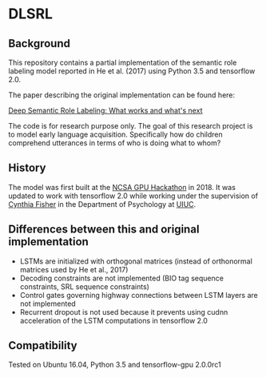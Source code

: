 # DLSRL

## Background

This repository contains a partial implementation of the semantic role labeling model reported in He et al. (2017) using Python 3.5 and tensorflow 2.0. 

The paper describing the original implementation can be found here: 

[Deep Semantic Role Labeling: What works and what's next](https://www.aclweb.org/anthology/P17-1044)

The code is for research purpose only. 
The goal of this research project is to model early language acquisition. 
Specifically how do children comprehend utterances in terms of who is doing what to whom?

## History

The model was first built at the [NCSA GPU Hackathon](https://bluewaters.ncsa.illinois.edu/bw-hackathon-2018) in 2018.
It was updated to work with tensorflow 2.0 while working under the supervision of [Cynthia Fisher](https://psychology.illinois.edu/directory/profile/clfishe)
in the Department of Psychology at [UIUC](https://psychology.illinois.edu/). 


## Differences between this and original implementation

* LSTMs are initialized with orthogonal matrices (instead of orthonormal matrices used by He et al., 2017)
* Decoding constraints are not implemented (BIO tag sequence constraints, SRL sequence constraints)
* Control gates governing highway connections between LSTM layers are not implemented
* Recurrent dropout is not used because it prevents using cudnn acceleration of the LSTM computations in tensorflow 2.0


## Compatibility

Tested on Ubuntu 16.04, Python 3.5 and tensorflow-gpu 2.0.0rc1